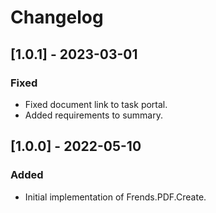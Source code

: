 # Changelog

## [1.0.1] - 2023-03-01
### Fixed
- Fixed document link to task portal. 
- Added requirements to summary.

## [1.0.0] - 2022-05-10
### Added
- Initial implementation of Frends.PDF.Create.
